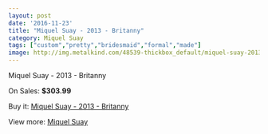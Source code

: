 ```yaml
---
layout: post
date: '2016-11-23'
title: "Miquel Suay - 2013 - Britanny"
category: Miquel Suay
tags: ["custom","pretty","bridesmaid","formal","made"]
image: http://img.metalkind.com/48539-thickbox_default/miquel-suay-2013-britanny.jpg
---
```

Miquel Suay - 2013 - Britanny

On Sales: **$303.99**
<a href="https://www.metalkind.com/en/miquel-suay/13665-miquel-suay-2013-britanny.html"><amp-img layout="responsive" width="600" height="600" src="//img.metalkind.com/48539-thickbox_default/miquel-suay-2013-britanny.jpg" alt="Miquel Suay - 2013 - Britanny 0" /></a>
<a href="https://www.metalkind.com/en/miquel-suay/13665-miquel-suay-2013-britanny.html"><amp-img layout="responsive" width="600" height="600" src="//img.metalkind.com/48540-thickbox_default/miquel-suay-2013-britanny.jpg" alt="Miquel Suay - 2013 - Britanny 1" /></a>
<a href="https://www.metalkind.com/en/miquel-suay/13665-miquel-suay-2013-britanny.html"><amp-img layout="responsive" width="600" height="600" src="//img.metalkind.com/48541-thickbox_default/miquel-suay-2013-britanny.jpg" alt="Miquel Suay - 2013 - Britanny 2" /></a>

Buy it: [Miquel Suay - 2013 - Britanny](https://www.metalkind.com/en/miquel-suay/13665-miquel-suay-2013-britanny.html "Miquel Suay - 2013 - Britanny")

View more: [Miquel Suay](https://www.metalkind.com/en/159-miquel-suay "Miquel Suay")